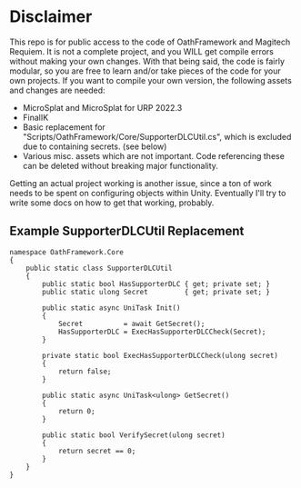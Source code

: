# Disclaimer
This repo is for public access to the code of OathFramework and Magitech Requiem. It is not a complete project, and you WILL get compile errors without making your own changes. With that being said, the code is fairly modular, so you are free to learn and/or take pieces of the code for your own projects.
If you want to compile your own version, the following assets and changes are needed:
- MicroSplat and MicroSplat for URP 2022.3
- FinalIK
- Basic replacement for "Scripts/OathFramework/Core/SupporterDLCUtil.cs", which is excluded due to containing secrets. (see below)
- Various misc. assets which are not important. Code referencing these can be deleted without breaking major functionality.

Getting an actual project working is another issue, since a ton of work needs to be spent on configuring objects within Unity. Eventually I'll try to write some docs on how to get that working, probably.

## Example SupporterDLCUtil Replacement

```
namespace OathFramework.Core 
{
    public static class SupporterDLCUtil
    {
        public static bool HasSupporterDLC { get; private set; }
        public static ulong Secret         { get; private set; }
    
        public static async UniTask Init()
        {
            Secret          = await GetSecret();
            HasSupporterDLC = ExecHasSupporterDLCCheck(Secret);
        }
    
        private static bool ExecHasSupporterDLCCheck(ulong secret)
        {
            return false;
        }
    
        public static async UniTask<ulong> GetSecret()
        {
            return 0;
        }
    
        public static bool VerifySecret(ulong secret)
        {
            return secret == 0;
        }
    }
}
```
